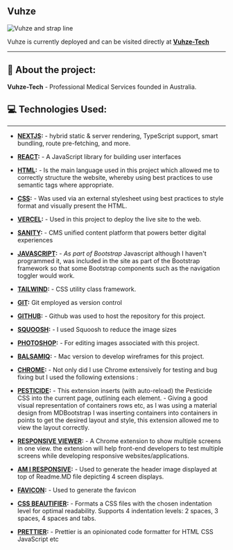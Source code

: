 ## **Vuhze**

![Vuhze and strap line ](public/images/)

Vuhze is currently deployed and can be visited directly at **[Vuhze-Tech ](https://vuhze.com/)**

---

## 📓 **About the project:**

**Vuhze-Tech** - Professional Medical Services founded in Australia.

## 💻️ **Technologies Used:**

---

- **[NEXTJS](https://nextjs.org/):** -
  hybrid static & server rendering, TypeScript support, smart bundling, route pre-fetching, and more.
- **[REACT](https://reactjs.org/docs/create-a-new-react-app.html):** -
  A JavaScript library for building user interfaces

- **[HTML](https://developer.mozilla.org/en-US/docs/Web/HTML):** -
  Is the main language used in this project which allowed me to correctly structure the website, whereby using best practices to use semantic tags where appropriate.

- **[CSS](https://developer.mozilla.org/en-US/docs/Web/CSS):** - Was used via an external stylesheet using best practices to style format and visually present the HTML.

- **[VERCEL](https://www.vercel.com/):** - Used in this project to deploy the live site to the web.

- **[SANITY]():** - CMS unified content platform that powers better digital experiences

- **[JAVASCRIPT](https://developer.mozilla.org/en-US/docs/Web/JavaScript):** - _As part of Bootstrap_ Javascript although I haven't programmed it, was included in the site as part of the Bootstrap framework so that some Bootstrap components such as the navigation toggler would work.

- **[TAILWIND](https://tailwind.com/):** - CSS utility class framework.

- **[GIT](https://git-scm.com/):** Git employed as version control

- **[GITHUB](https://github.com/):** - Github was used to host the repository for this project.

- **[SQUOOSH](https://squoosh.app/):** - I used Squoosh to reduce the image sizes

- **[PHOTOSHOP](https://www.adobe.com/uk/products/photoshop.html):** - For editing images associated with this project.

- **[BALSAMIQ](https://balsamiq.com/):** - Mac version to develop wireframes for this project.

- **[CHROME](https://www.google.com/intl/en_uk/chrome/):** - Not only did I use Chrome extensively for testing and bug fixing but I used the following extensions :

- **[PESTICIDE](https://www.google.com):** - This extension inserts (with auto-reload) the Pesticide CSS into the current page, outlining each element. - Giving a good visual representation of containers rows etc, as I was using a material design from MDBootstrap I was inserting containers into containers in points to get the desired layout and style, this extension allowed me to view the layout correctly.

- **[RESPONSIVE VIEWER](https://chrome.google.com/webstore/detail/responsive-viewer/inmopeiepgfljkpkidclfgbgbmfcennb):** - A Chrome extension to show multiple screens in one view. the extension will help front-end developers to test multiple screens while developing responsive websites/applications.

- **[AM I RESPONSIVE](http://ami.responsivedesign.is/):** - Used to generate the header image displayed at top of Readme.MD file depicting 4 screen displays.

- **[FAVICON](https://favicon.io/):** - Used to generate the favicon

- **[CSS BEAUTIFIER](https://www.freeformatter.com/css-beautifier.html):** - Formats a CSS files with the chosen indentation level for optimal readability. Supports 4 indentation levels: 2 spaces, 3 spaces, 4 spaces and tabs.

- **[PRETTIER](https://prettier.io/):** - Prettier is an opinionated code formatter for HTML CSS JavaScript etc
